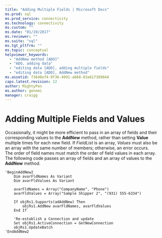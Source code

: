 ```yaml
---
title: "Adding Multiple Fields | Microsoft Docs"
ms.prod: sql
ms.prod_service: connectivity
ms.technology: connectivity
ms.custom: ""
ms.date: "01/19/2017"
ms.reviewer: ""
ms.suite: "sql"
ms.tgt_pltfrm: ""
ms.topic: conceptual
helpviewer_keywords:
  - "AddNew method [ADO]"
  - "ADO, adding data"
  - "editing data [ADO], adding multiple fields"
  - "editing data [ADO], AddNew method"
ms.assetid: f3648ef4-9f36-4991-a868-83a617389844
caps.latest.revision: 12
author: MightyPen
ms.author: genemi
manager: craigg
---
```

# Adding Multiple Fields and Values
Occasionally, it might be more efficient to pass in an array of fields and their corresponding values to the **AddNew** method, rather than setting **Value** multiple times for each new field. If *FieldList* is an array, *Values* must also be an array with the same number of members; otherwise, an error occurs. The order of field names must match the order of field values in each array. The following code passes an array of fields and an array of values to the **AddNew** method.

```
'BeginAddNew2
    Dim avarFldNames As Variant
    Dim avarFldValues As Variant

    avarFldNames = Array("CompanyName", "Phone")
    avarFldValues = Array("Sample Shipper 2", "(931) 555-6334")

    If objRs1.Supports(adAddNew) Then
        objRs1.AddNew avarFldNames, avarFldValues
    End If

    'Re-establish a Connection and update
    Set objRs1.ActiveConnection = GetNewConnection
    objRs1.UpdateBatch
'EndAddNew2
```
